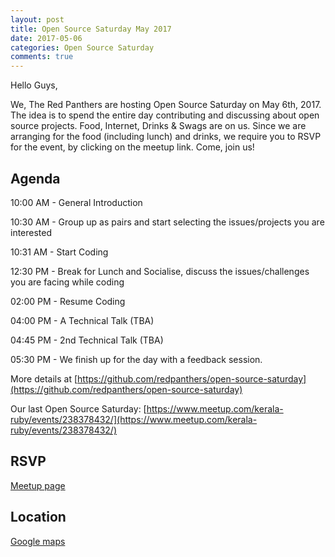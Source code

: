 ```yaml
---
layout: post
title: Open Source Saturday May 2017
date: 2017-05-06
categories: Open Source Saturday
comments: true
---
```



Hello Guys,

We, The Red Panthers are hosting Open Source Saturday on May 6th, 2017. The idea is to spend the entire day contributing and discussing about open source projects. Food, Internet, Drinks & Swags are on us. Since we are arranging for the food (including lunch) and drinks, we require you to RSVP for the event, by clicking on the meetup link. Come, join us!


Agenda
---------

10:00 AM - General Introduction

10:30 AM - Group up as pairs and start selecting the issues/projects you are interested

10:31 AM - Start Coding

12:30 PM - Break for Lunch and Socialise, discuss the issues/challenges you are facing while coding

02:00 PM - Resume Coding

04:00 PM - A Technical Talk (TBA)

04:45 PM - 2nd Technical Talk (TBA)

05:30 PM - We finish up for the day with a feedback session.

More details at [https://github.com/redpanthers/open-source-saturday](https://github.com/redpanthers/open-source-saturday)

Our last Open Source Saturday:
[https://www.meetup.com/kerala-ruby/events/238378432/](https://www.meetup.com/kerala-ruby/events/238378432/)

RSVP
-----

[Meetup page](https://www.meetup.com/kerala-ruby/events/239534422/)

Location
---------
[Google maps](https://goo.gl/maps/nyFryv4r6xQ2)